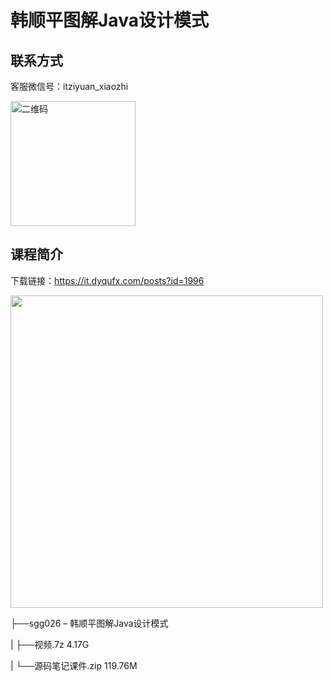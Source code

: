 # 韩顺平图解Java设计模式

## 联系方式

客服微信号：itziyuan_xiaozhi

<img src="https://ziyuanyun.oss-cn-guangzhou.aliyuncs.com/common/20240614073449/666b82192834a.jpg" width="200" height="200" alt="二维码">

## 课程简介

下载链接：https://it.dyqufx.com/posts?id=1996

<img src="https://ziyuanyun.oss-cn-guangzhou.aliyuncs.com/yun/20240515183623/664490278a1d9.jpg" width="500" alt="">

  ├──sgg026 &#8211; 韩顺平图解Java设计模式

 | ├──视频.7z 4.17G

 | └──源码笔记课件.zip 119.76M

  